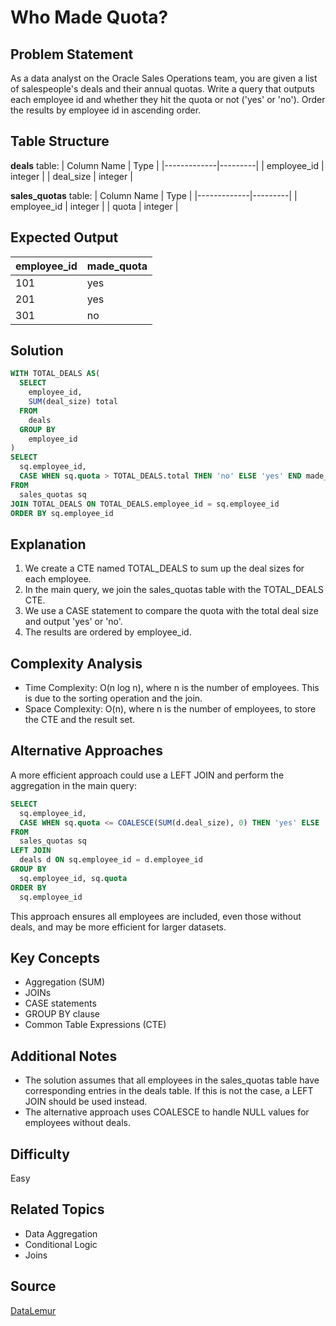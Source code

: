 # Who Made Quota?

## Problem Statement
As a data analyst on the Oracle Sales Operations team, you are given a list of salespeople's deals and their annual quotas. Write a query that outputs each employee id and whether they hit the quota or not ('yes' or 'no'). Order the results by employee id in ascending order.

## Table Structure
**deals** table:
| Column Name | Type    |
|-------------|---------|
| employee_id | integer |
| deal_size   | integer |

**sales_quotas** table:
| Column Name | Type    |
|-------------|---------|
| employee_id | integer |
| quota       | integer |

## Expected Output
| employee_id | made_quota |
|-------------|------------|
| 101         | yes        |
| 201         | yes        |
| 301         | no         |

## Solution

```sql
WITH TOTAL_DEALS AS(
  SELECT 
    employee_id,
    SUM(deal_size) total
  FROM
    deals
  GROUP BY 
    employee_id
)
SELECT  
  sq.employee_id,
  CASE WHEN sq.quota > TOTAL_DEALS.total THEN 'no' ELSE 'yes' END made_quota
FROM  
  sales_quotas sq
JOIN TOTAL_DEALS ON TOTAL_DEALS.employee_id = sq.employee_id
ORDER BY sq.employee_id

```
## Explanation

1. We create a CTE named TOTAL_DEALS to sum up the deal sizes for each employee.
2. In the main query, we join the sales_quotas table with the TOTAL_DEALS CTE.
3. We use a CASE statement to compare the quota with the total deal size and output 'yes' or 'no'.
4. The results are ordered by employee_id.

## Complexity Analysis
- Time Complexity: O(n log n), where n is the number of employees. This is due to the sorting operation and the join.
- Space Complexity: O(n), where n is the number of employees, to store the CTE and the result set.

## Alternative Approaches
A more efficient approach could use a LEFT JOIN and perform the aggregation in the main query:

```sql
SELECT 
  sq.employee_id,
  CASE WHEN sq.quota <= COALESCE(SUM(d.deal_size), 0) THEN 'yes' ELSE 'no' END AS made_quota
FROM 
  sales_quotas sq
LEFT JOIN 
  deals d ON sq.employee_id = d.employee_id
GROUP BY 
  sq.employee_id, sq.quota
ORDER BY 
  sq.employee_id
````

This approach ensures all employees are included, even those without deals, and may be more efficient for larger datasets.

## Key Concepts
- Aggregation (SUM)
- JOINs
- CASE statements
- GROUP BY clause
- Common Table Expressions (CTE)

## Additional Notes
- The solution assumes that all employees in the sales_quotas table have corresponding entries in the deals table. If this is not the case, a LEFT JOIN should be used instead.
- The alternative approach uses COALESCE to handle NULL values for employees without deals.

## Difficulty
Easy

## Related Topics
- Data Aggregation
- Conditional Logic
- Joins

## Source
[DataLemur](https://datalemur.com/questions/oracle-sales-quota)
